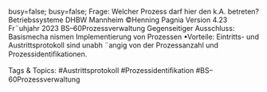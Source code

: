 busy=false; busy=false;
Frage: Welcher Prozess darf hier den k.A. betreten?
Betriebssysteme DHBW Mannheim ©Henning Pagnia Version 4.23 Fr¨uhjahr 2023 BS–60Prozessverwaltung Gegenseitiger Ausschluss: Basismecha nismen Implementierung von Prozessen
•Vorteile:
Eintritts- und Austrittsprotokoll sind unabh ¨angig von der Prozessanzahl und Prozessidentiﬁkationen.

   Tags & Topics:
   #Austrittsprotokoll
   #Prozessidentiﬁkation
   #BS–60Prozessverwaltung